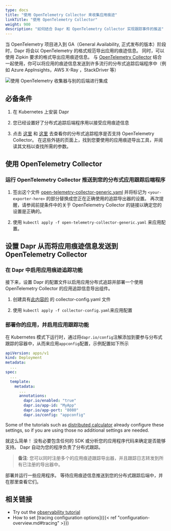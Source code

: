 ```yaml
---
type: docs
title: "使用 OpenTelemetry Collector 来收集应用痕迹"
linkTitle: "使用 OpenTelemetry Collector"
weight: 900
description: "如何结合 Dapr 和 OpenTelemetry Collector 实现跟踪事件的推送"
---
```


当 OpenTelemetry 项目进入到 GA（General Availability, 正式发布的版本）阶段时，Dapr 将会以 OpenTelemetry 的格式规范导出应用的痕迹信息。 同时，可以使用 Zipkin 要求的格式导出应用痕迹信息。 与 [OpenTelemetry Collector](https://github.com/open-telemetry/opentelemetry-collector) 结合一起使用，你可以将应用的痕迹信息发送到许多流行的分布式追踪后端程序中（例如 Azure AppInsights，AWS X-Ray ，StackDriver 等）

![使用 OpenTelemetry 收集器与别的后端进行集成](/images/open-telemetry-collector.png)

## 必备条件

1. 在 Kubernetes 上安装 Dapr

2. 您已经设置好了分布式追踪后端程序用以接受应用痕迹信息

3. 点击 [这里](https://github.com/open-telemetry/opentelemetry-collector-contrib/tree/main/exporter) 和 [这里](https://github.com/open-telemetry/opentelemetry-collector/tree/main/exporter) 去查看你的分布式追踪程序是否支持 OpenTelemetry Collector。 在这些外链的页面上，找到您要使用的应用痕迹导出工具，并阅读其文档以查找所需的参数。

## 使用 OpenTelemetry Collector

### 运行 OpenTelemetry Collector 推送到您的分布式应用跟踪后端程序


1. 签出这个文件 [open-telemetry-collector-generic.yaml](/docs/open-telemetry-collector/open-telemetry-collector-generic.yaml) 并将标记为 `<your-exporter-here>` 的部分替换成您正在正确使用的追踪导出器的设置。 再次提醒，请参阅前提条件中的关于 OpenTelemetry Collector 的链接以确定您的设置是正确的。

2. 使用 `kubectl apply -f open-telemetry-collector-generic.yaml` 来应用配置。

## 设置 Dapr 从而将应用痕迹信息发送到 OpenTelemetry Collector

### 在 Dapr 中启用应用痕迹追踪功能
接下来，设置 Dapr 的配置文件以启用应用分布式追踪并部署一个使用 OpenTelemetry Collector 的应用追踪信息导出组件。

1. 创建具有[此内容的](/docs/open-telemetry-collector/collector-config.yaml) 的 collector-config.yaml 文件

2. 使用 `kubectl apply -f collector-config.yaml`来应用配置

### 部署你的应用，并启用应用跟踪功能

在 Kubernetes 模式下运行时，通过将`dapr.io/config`注解添加到要参与分布式跟踪的容器中，从而来应用`appconfig`配置，示例配置如下所示

```yaml
apiVersion: apps/v1
kind: Deployment
metadata:
  ...
spec:
  ...
  template:
    metadata:
      ...
      annotations:
        dapr.io/enabled: "true"
        dapr.io/app-id: "MyApp"
        dapr.io/app-port: "8080"
        dapr.io/config: "appconfig"
```

Some of the tutorials such as [distributed calculator](https://github.com/dapr/quickstarts/tree/master/tutorials/distributed-calculator) already configure these settings, so if you are using those no additional settings are needed.

就这么简单！ 没有必要包含任何的 SDK 或分析您的应用程序代码来确定是否能够支持。 Dapr 自动为您的程序负责了分布式跟踪。

> **备注**: 您可以同时注册多个的应用痕迹跟踪导出器，并且跟踪日志转发到所有已注册的导出器中。

部署并运行一些应用程序。 等待应用痕迹信息推送到您的分布式跟踪后端中，并在那里查看它们。

## 相关链接
* Try out the [observability tutorial](https://github.com/dapr/quickstarts/tree/master/tutorials/observability)
* How to set [tracing configuration options]({{< ref "configuration-overview.md#tracing" >}})

